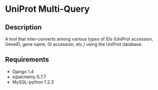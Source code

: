 # UniProt Multi-Query

## Description

A tool that inter-converts among various types of IDs (UniProt accession, GeneID, gene name, GI accession, etc.)
using the UniProt database.

## Requirements

* Django 1.4
* sqlalchemy 0.7.7
* MySQL-python 1.2.3
